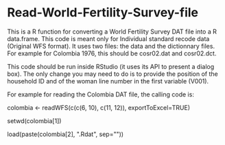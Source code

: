 # Read-World-Fertility-Survey-file

This is a R function for converting a World Fertility Survey DAT file into a R data.frame.
This code is meant only for Individual standard recode data (Original WFS format).
It uses two files: the data and the dictionnary files.
For example for Colombia 1976, this should be cosr02.dat and cosr02.dct.

This code should be run inside RStudio (it uses its API to present a dialog box).
The only change you may need to do is to provide the position of the household ID and of the woman line number in the first variable (V001).

For example for reading the Colombia DAT file, the calling code is:

colombia <- readWFS(c(c(6, 10), c(11, 12)), exportToExcel=TRUE)

setwd(colombia[1])

load(paste(colombia[2], ".Rdat", sep="")) 
